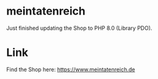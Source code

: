 # meintatenreich
Just finished updating the Shop to PHP 8.0 (Library PDO).


# Link
Find the Shop here: https://www.meintatenreich.de
